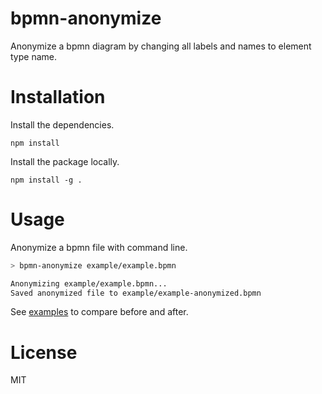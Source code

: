 # bpmn-anonymize

Anonymize a bpmn diagram by changing all labels and names to element type name.

# Installation

Install the dependencies.

`npm install`

Install the package locally.

`npm install -g .`

# Usage

Anonymize a bpmn file with command line.

```sh
> bpmn-anonymize example/example.bpmn

Anonymizing example/example.bpmn...
Saved anonymized file to example/example-anonymized.bpmn
```

See [examples](./example/) to compare before and after.

# License 

MIT